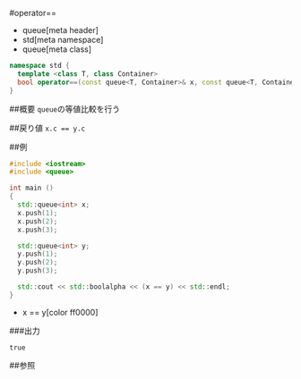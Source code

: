 #operator==
* queue[meta header]
* std[meta namespace]
* queue[meta class]

```cpp
namespace std {
  template <class T, class Container>
  bool operator==(const queue<T, Container>& x, const queue<T, Container>& y);
}
```

##概要
`queue`の等値比較を行う


##戻り値
`x.c == y.c`


##例
```cpp
#include <iostream>
#include <queue>

int main ()
{
  std::queue<int> x;
  x.push(1);
  x.push(2);
  x.push(3);

  std::queue<int> y;
  y.push(1);
  y.push(2);
  y.push(3);

  std::cout << std::boolalpha << (x == y) << std::endl;
}
```
* x == y[color ff0000]

###出力
```
true
```

##参照


